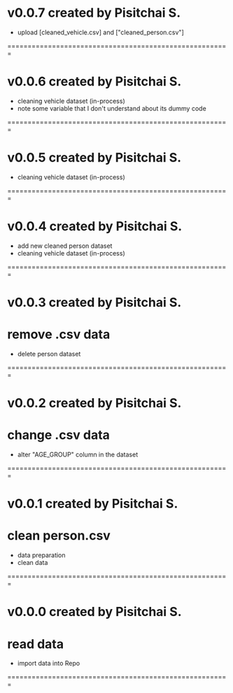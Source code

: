 # v0.0.7 created by Pisitchai S.

- upload [cleaned_vehicle.csv] and ["cleaned_person.csv"]

=======================================================

# v0.0.6 created by Pisitchai S.

- cleaning vehicle dataset (in-process)
- note some variable that I don't understand about its dummy code

=======================================================

# v0.0.5 created by Pisitchai S.

- cleaning vehicle dataset (in-process)

=======================================================

# v0.0.4 created by Pisitchai S.

- add new cleaned person dataset
- cleaning vehicle dataset (in-process)

=======================================================

# v0.0.3 created by Pisitchai S.

# remove .csv data

- delete person dataset

=======================================================

# v0.0.2 created by Pisitchai S.

# change .csv data

- alter "AGE_GROUP" column in the dataset

=======================================================

# v0.0.1 created by Pisitchai S.

# clean person.csv

- data preparation
- clean data

=======================================================

# v0.0.0 created by Pisitchai S.

# read data

- import data into Repo

=======================================================